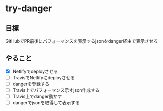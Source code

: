 # try-danger

## 目標

GitHubでPR前後にパフォーマンスを表示するjsonをdanger経由で表示させる

## やること
- [x] Netlifyでdeployさせる
- [ ] TravisでNetlifyにdeployさせる
- [ ] dangerを登録する
- [ ] Travis上でパフォーマンス示すjson作成する
- [ ] Travis上でdanger動かす
- [ ] dangerでjsonを取得して表示する